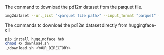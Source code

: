 The command to download the pd12m dataset from the parquet file.
```bash
img2dataset --url_list "<parquet file path>" --input_format "parquet" --url_col "url" --caption_col "caption" --output_format webdataset --number_sample_per_shard=5000 --skip_reencode=True --output_folder "<output_folder>" --processes_count 16 --thread_count 64 --resize_mode no
```   

The commands to download the pd12m dataset directly from huggingface-cli
```bash
pip install huggingface_hub
chmod +x download.sh 
./download.sh <YOUR_DIRECTORY>
```